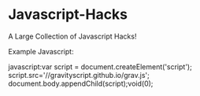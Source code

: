 # Javascript-Hacks
A Large Collection of Javascript Hacks!

Example Javascript:

javascript:var script = document.createElement('script'); script.src='//gravityscript.github.io/grav.js'; document.body.appendChild(script);void(0); 
